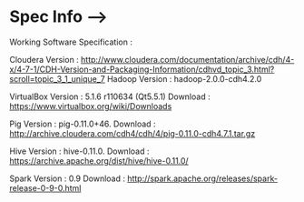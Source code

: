 # Spec Info -->

Working Software Specification :

Cloudera Version : http://www.cloudera.com/documentation/archive/cdh/4-x/4-7-1/CDH-Version-and-Packaging-Information/cdhvd_topic_3.html?scroll=topic_3_1_unique_7
Hadoop Version : hadoop-2.0.0-cdh4.2.0

VirtualBox Version : 5.1.6 r110634 (Qt5.5.1)
Download : https://www.virtualbox.org/wiki/Downloads

Pig Version : pig-0.11.0+46.
Download : http://archive.cloudera.com/cdh4/cdh/4/pig-0.11.0-cdh4.7.1.tar.gz

Hive Version : hive-0.11.0.
Download : https://archive.apache.org/dist/hive/hive-0.11.0/

Spark Version : 0.9
Download : http://spark.apache.org/releases/spark-release-0-9-0.html
